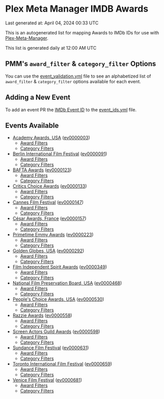 # Plex Meta Manager IMDB Awards

Last generated at: April 04, 2024 00:33 UTC

This is an autogenerated list for mapping Awards to IMDb IDs for use with [Plex-Meta-Manager](https://github.com/meisnate12/Plex-Meta-Manager).

This list is generated daily at 12:00 AM UTC 

## PMM's `award_filter` & `category_filter` Options

You can use the [event_validation.yml](https://github.com/meisnate12/PMM-IMDb-Awards/blob/master/event_validation.yml) file to see an alphabetized list of `award_filter` & `category_filter` options available for each event.

## Adding a New Event

To add an event PR the [IMDb Event ID](https://www.imdb.com/event/all/) to the [event_ids.yml](https://github.com/meisnate12/PMM-IMDb-Awards/blob/master/event_ids.yml) file.

## Events Available

* [Academy Awards, USA](https://www.imdb.com/event/ev0000003) ([ev0000003](https://github.com/meisnate12/PMM-IMDb-Awards/blob/master/event_validation.yml#L1))
  * [Award Filters](https://github.com/meisnate12/PMM-IMDb-Awards/blob/master/event_validation.yml#L6)
  * [Category Filters](https://github.com/meisnate12/PMM-IMDb-Awards/blob/master/event_validation.yml#L14)
* [Berlin International Film Festival](https://www.imdb.com/event/ev0000091) ([ev0000091](https://github.com/meisnate12/PMM-IMDb-Awards/blob/master/event_validation.yml#L148))
  * [Award Filters](https://github.com/meisnate12/PMM-IMDb-Awards/blob/master/event_validation.yml#L152)
  * [Category Filters](https://github.com/meisnate12/PMM-IMDb-Awards/blob/master/event_validation.yml#L346)
* [BAFTA Awards](https://www.imdb.com/event/ev0000123) ([ev0000123](https://github.com/meisnate12/PMM-IMDb-Awards/blob/master/event_validation.yml#L623))
  * [Award Filters](https://github.com/meisnate12/PMM-IMDb-Awards/blob/master/event_validation.yml#L628)
  * [Category Filters](https://github.com/meisnate12/PMM-IMDb-Awards/blob/master/event_validation.yml#L661)
* [Critics Choice Awards](https://www.imdb.com/event/ev0000133) ([ev0000133](https://github.com/meisnate12/PMM-IMDb-Awards/blob/master/event_validation.yml#L1151))
  * [Award Filters](https://github.com/meisnate12/PMM-IMDb-Awards/blob/master/event_validation.yml#L1154)
  * [Category Filters](https://github.com/meisnate12/PMM-IMDb-Awards/blob/master/event_validation.yml#L1159)
* [Cannes Film Festival](https://www.imdb.com/event/ev0000147) ([ev0000147](https://github.com/meisnate12/PMM-IMDb-Awards/blob/master/event_validation.yml#L1260))
  * [Award Filters](https://github.com/meisnate12/PMM-IMDb-Awards/blob/master/event_validation.yml#L1265)
  * [Category Filters](https://github.com/meisnate12/PMM-IMDb-Awards/blob/master/event_validation.yml#L1427)
* [César Awards, France](https://www.imdb.com/event/ev0000157) ([ev0000157](https://github.com/meisnate12/PMM-IMDb-Awards/blob/master/event_validation.yml#L1652))
  * [Award Filters](https://github.com/meisnate12/PMM-IMDb-Awards/blob/master/event_validation.yml#L1655)
  * [Category Filters](https://github.com/meisnate12/PMM-IMDb-Awards/blob/master/event_validation.yml#L1660)
* [Primetime Emmy Awards](https://www.imdb.com/event/ev0000223) ([ev0000223](https://github.com/meisnate12/PMM-IMDb-Awards/blob/master/event_validation.yml#L1717))
  * [Award Filters](https://github.com/meisnate12/PMM-IMDb-Awards/blob/master/event_validation.yml#L1722)
  * [Category Filters](https://github.com/meisnate12/PMM-IMDb-Awards/blob/master/event_validation.yml#L1729)
* [Golden Globes, USA](https://www.imdb.com/event/ev0000292) ([ev0000292](https://github.com/meisnate12/PMM-IMDb-Awards/blob/master/event_validation.yml#L2930))
  * [Award Filters](https://github.com/meisnate12/PMM-IMDb-Awards/blob/master/event_validation.yml#L2935)
  * [Category Filters](https://github.com/meisnate12/PMM-IMDb-Awards/blob/master/event_validation.yml#L2943)
* [Film Independent Spirit Awards](https://www.imdb.com/event/ev0000349) ([ev0000349](https://github.com/meisnate12/PMM-IMDb-Awards/blob/master/event_validation.yml#L3109))
  * [Award Filters](https://github.com/meisnate12/PMM-IMDb-Awards/blob/master/event_validation.yml#L3112)
  * [Category Filters](https://github.com/meisnate12/PMM-IMDb-Awards/blob/master/event_validation.yml#L3121)
* [National Film Preservation Board, USA](https://www.imdb.com/event/ev0000468) ([ev0000468](https://github.com/meisnate12/PMM-IMDb-Awards/blob/master/event_validation.yml#L3161))
  * [Award Filters](https://github.com/meisnate12/PMM-IMDb-Awards/blob/master/event_validation.yml#L3164)
  * [Category Filters](https://github.com/meisnate12/PMM-IMDb-Awards/blob/master/event_validation.yml#L3166)
* [People's Choice Awards, USA](https://www.imdb.com/event/ev0000530) ([ev0000530](https://github.com/meisnate12/PMM-IMDb-Awards/blob/master/event_validation.yml#L3169))
  * [Award Filters](https://github.com/meisnate12/PMM-IMDb-Awards/blob/master/event_validation.yml#L3172)
  * [Category Filters](https://github.com/meisnate12/PMM-IMDb-Awards/blob/master/event_validation.yml#L3175)
* [Razzie Awards](https://www.imdb.com/event/ev0000558) ([ev0000558](https://github.com/meisnate12/PMM-IMDb-Awards/blob/master/event_validation.yml#L3417))
  * [Award Filters](https://github.com/meisnate12/PMM-IMDb-Awards/blob/master/event_validation.yml#L3420)
  * [Category Filters](https://github.com/meisnate12/PMM-IMDb-Awards/blob/master/event_validation.yml#L3425)
* [Screen Actors Guild Awards](https://www.imdb.com/event/ev0000598) ([ev0000598](https://github.com/meisnate12/PMM-IMDb-Awards/blob/master/event_validation.yml#L3465))
  * [Award Filters](https://github.com/meisnate12/PMM-IMDb-Awards/blob/master/event_validation.yml#L3468)
  * [Category Filters](https://github.com/meisnate12/PMM-IMDb-Awards/blob/master/event_validation.yml#L3470)
* [Sundance Film Festival](https://www.imdb.com/event/ev0000631) ([ev0000631](https://github.com/meisnate12/PMM-IMDb-Awards/blob/master/event_validation.yml#L3496))
  * [Award Filters](https://github.com/meisnate12/PMM-IMDb-Awards/blob/master/event_validation.yml#L3499)
  * [Category Filters](https://github.com/meisnate12/PMM-IMDb-Awards/blob/master/event_validation.yml#L3549)
* [Toronto International Film Festival](https://www.imdb.com/event/ev0000659) ([ev0000659](https://github.com/meisnate12/PMM-IMDb-Awards/blob/master/event_validation.yml#L3661))
  * [Award Filters](https://github.com/meisnate12/PMM-IMDb-Awards/blob/master/event_validation.yml#L3664)
  * [Category Filters](https://github.com/meisnate12/PMM-IMDb-Awards/blob/master/event_validation.yml#L3714)
* [Venice Film Festival](https://www.imdb.com/event/ev0000681) ([ev0000681](https://github.com/meisnate12/PMM-IMDb-Awards/blob/master/event_validation.yml#L3784))
  * [Award Filters](https://github.com/meisnate12/PMM-IMDb-Awards/blob/master/event_validation.yml#L3789)
  * [Category Filters](https://github.com/meisnate12/PMM-IMDb-Awards/blob/master/event_validation.yml#L4122)
